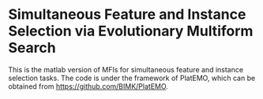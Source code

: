 # Simultaneous Feature and Instance Selection via Evolutionary Multiform Search
This is the matlab version of MFIs for simultaneous feature and instance selection tasks. The code is under the framework of PlatEMO, which can be obtained from https://github.com/BIMK/PlatEMO.
